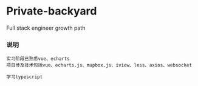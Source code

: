 # Private-backyard
Full stack engineer growth path
### 说明
```
实习阶段已熟悉vue、echarts
项目涉及技术包括vue、echarts.js、mapbox.js、iview、less、axios、websocket
```
```
学习typescript
```

